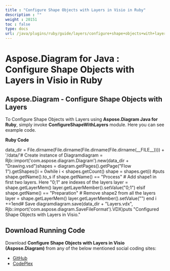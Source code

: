 ```yaml
---
title : "Configure Shape Objects with Layers in Visio in Ruby" 
description : "" 
weight : 20151 
toc : false
type: docs
url: /java/plugins/ruby/guide/layers/configure+shape+objects+with+layers+in+visio+in+ruby/
---
```


# Aspose.Diagram for Java : Configure Shape Objects with Layers in Visio in Ruby


## Aspose.Diagram - Configure Shape Objects with Layers

To Configure Shape Objects with Layers using **Aspose.Diagram Java for Ruby**, simply invoke **ConfigureShapeWithLayers** module. Here you can see example code.

**Ruby Code**

data\_dir = File.dirname(File.dirname(File.dirname(File.dirname(\_\_FILE\_\_)))) + '/data/'# Create instance of Diagramdiagram = Rjb::import('com.aspose.diagram.Diagram').new(data\_dir + "Drawing.vsd")shapes = diagram.getPages().getPage("Flow 1").getShapes()i = 0while i < shapes.getCount()    shape = shapes.get(i)    #puts shape.getName().to\_s    if shape.getName() == "Process"        # Add shape1 in first two layers. Here "0;1" are indexes of the layers        layer = shape.getLayerMem()        layer.getLayerMember().setValue("0;1")    elsif shape.getName() == "Preparation"        # Remove shape2 from all the layers        layer = shape.getLayerMem()        layer.getLayerMember().setValue("")    end    i +=1end# Save diagramdiagram.save(data\_dir + "Layers.vdx", Rjb::import('com.aspose.diagram.SaveFileFormat').VDX)puts "Configured Shape Objects with Layers in Visio."

## Download Running Code

Download **Configure Shape Objects with Layers in Visio (Aspose.Diagram)** from any of the below mentioned social coding sites:

*   [GitHub](https://github.com/asposediagram/Aspose.Diagram-for-Java/blob/master/Plugins/Aspose_Diagram_Java_for_Ruby/lib/asposediagramjava/Layers/configureshapewithlayers.rb)
*   [CodePlex](https://asposediagramjavaruby.codeplex.com/SourceControl/latest#lib/asposediagramjava/Layers/configureshapewithlayers.rb)

